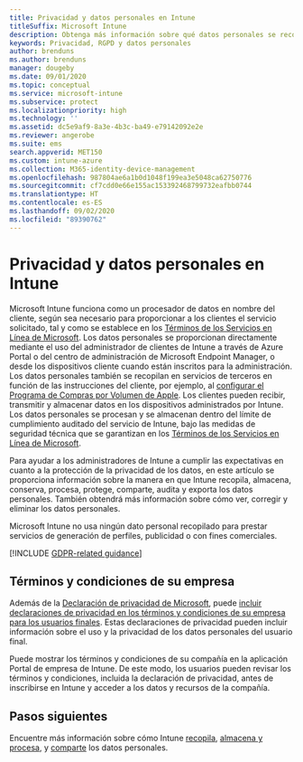 ```yaml
---
title: Privacidad y datos personales en Intune
titleSuffix: Microsoft Intune
description: Obtenga más información sobre qué datos personales se recopilan y procesan en Intune.
keywords: Privacidad, RGPD y datos personales
author: brenduns
ms.author: brenduns
manager: dougeby
ms.date: 09/01/2020
ms.topic: conceptual
ms.service: microsoft-intune
ms.subservice: protect
ms.localizationpriority: high
ms.technology: ''
ms.assetid: dc5e9af9-8a3e-4b3c-ba49-e79142092e2e
ms.reviewer: angerobe
ms.suite: ems
search.appverid: MET150
ms.custom: intune-azure
ms.collection: M365-identity-device-management
ms.openlocfilehash: 987804ae6a1b0d1048f199ea3e5048ca62750776
ms.sourcegitcommit: cf7cdd0e66e155ac153392468799732eafbb0744
ms.translationtype: HT
ms.contentlocale: es-ES
ms.lasthandoff: 09/02/2020
ms.locfileid: "89390762"
---
```

# <a name="privacy-and-personal-data-in-intune"></a>Privacidad y datos personales en Intune

Microsoft Intune funciona como un procesador de datos en nombre del cliente, según sea necesario para proporcionar a los clientes el servicio solicitado, tal y como se establece en los [Términos de los Servicios en Línea de Microsoft](https://go.microsoft.com/fwlink/p/?LinkId=2098215). Los datos personales se proporcionan directamente mediante el uso del administrador de clientes de Intune a través de Azure Portal o del centro de administración de Microsoft Endpoint Manager, o desde los dispositivos cliente cuando están inscritos para la administración. Los datos personales también se recopilan en servicios de terceros en función de las instrucciones del cliente, por ejemplo, al [configurar el Programa de Compras por Volumen de Apple](privacy-data-secure-share.md#data-sharing). Los clientes pueden recibir, transmitir y almacenar datos en los dispositivos administrados por Intune. Los datos personales se procesan y se almacenan dentro del límite de cumplimiento auditado del servicio de Intune, bajo las medidas de seguridad técnica que se garantizan en los [Términos de los Servicios en Línea de Microsoft](https://go.microsoft.com/fwlink/p/?LinkId=2098215). 

Para ayudar a los administradores de Intune a cumplir las expectativas en cuanto a la protección de la privacidad de los datos, en este artículo se proporciona información sobre la manera en que Intune recopila, almacena, conserva, procesa, protege, comparte, audita y exporta los datos personales. También obtendrá más información sobre cómo ver, corregir y eliminar los datos personales.

Microsoft Intune no usa ningún dato personal recopilado para prestar servicios de generación de perfiles, publicidad o con fines comerciales.

[!INCLUDE [GDPR-related guidance](../includes/gdpr-dsr-and-stp-note.md)]

## <a name="your-company-terms-and-conditions"></a>Términos y condiciones de su empresa

Además de la [Declaración de privacidad de Microsoft](https://privacy.microsoft.com/en-us/privacystatement), puede [incluir declaraciones de privacidad en los términos y condiciones de su empresa para los usuarios finales](../apps/company-portal-app.md). Estas declaraciones de privacidad pueden incluir información sobre el uso y la privacidad de los datos personales del usuario final.

Puede mostrar los términos y condiciones de su compañía en la aplicación Portal de empresa de Intune. De este modo, los usuarios pueden revisar los términos y condiciones, incluida la declaración de privacidad, antes de inscribirse en Intune y acceder a los datos y recursos de la compañía.

## <a name="next-steps"></a>Pasos siguientes

Encuentre más información sobre cómo Intune [recopila](privacy-data-collect.md), [almacena y procesa](privacy-data-store-process.md), y [comparte](privacy-data-secure-share.md) los datos personales. 
